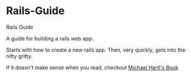 # Rails-Guide
Rails Guide

A guide for building a rails web app.

Starts with how to create a new rails app.
Then, very quickly, gets into the nitty gritty.

If it doesn't make sense when you read, checkout
[Michael Hartl's Book](https://www.railstutorial.org/book)
